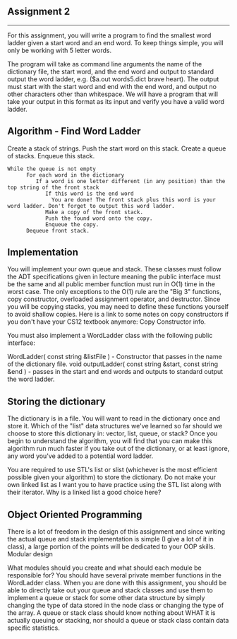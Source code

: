 Assignment 2
------------
------------

For this assignment, you will write a program to find the smallest word ladder given a start word and an end word. To keep things simple, you will only be working with 5 letter words.

The program will take as command line arguments the name of the dictionary file, the start word, and the end word and output to standard output the word ladder, e.g. ($a.out words5.dict brave heart). The output must start with the start word and end with the end word, and output no other characters other than whitespace. We will have a program that will take your output in this format as its input and verify you have a valid word ladder.

Algorithm - Find Word Ladder
----------------------------

   Create a stack of strings.
   Push the start word on this stack.
   Create a queue of stacks.
   Enqueue this stack.

   <pre><code>While the queue is not empty
      For each word in the dictionary
         If a word is one letter different (in any position) than the top string of the front stack
            If this word is the end word
              You are done! The front stack plus this word is your word ladder. Don't forget to output this word ladder.
            Make a copy of the front stack.
            Push the found word onto the copy.
            Enqueue the copy.
      Dequeue front stack.</code></pre>

Implementation
--------------

You will implement your own queue and stack. These classes must follow the ADT specifications given in lecture meaning the public interface must be the same and all public member function must run in O(1) time in the worst case. The only exceptions to the O(1) rule are the "Big 3" functions, copy constructor, overloaded assignment operator, and destructor. Since you will be copying stacks, you may need to define these functions yourself to avoid shallow copies. Here is a link to some notes on copy constructors if you don't have your CS12 textbook anymore: Copy Constructor info.

You must also implement a WordLadder class with the following public interface:

WordLadder( const string &listFile ) - Constructor that passes in the name of the dictionary file.
void outputLadder( const string &start, const string &end ) - passes in the start and end words and outputs to standard output the word ladder.

Storing the dictionary
----------------------

The dictionary is in a file. You will want to read in the dictionary once and store it. Which of the "list" data structures we've learned so far should we choose to store this dictionary in: vector, list, queue, or stack? Once you begin to understand the algorithm, you will find that you can make this algorithm run much faster if you take out of the dictionary, or at least ignore, any word you've added to a potential word ladder.

You are required to use STL's list or slist (whichever is the most efficient possible given your algorithm) to store the dictionary. Do not make your own linked list as I want you to have practice using the STL list along with their iterator. Why is a linked list a good choice here?

Object Oriented Programming
---------------------------

There is a lot of freedom in the design of this assignment and since writing the actual queue and stack implementation is simple (I give a lot of it in class), a large portion of the points will be dedicated to your OOP skills.
Modular design

What modules should you create and what should each module be responsible for? You should have several private member functions in the WordLadder class. When you are done with this assignment, you should be able to directly take out your queue and stack classes and use them to implement a queue or stack for some other data structure by simply changing the type of data stored in the node class or changing the type of the array. A queue or stack class should know nothing about WHAT it is actually queuing or stacking, nor should a queue or stack class contain data specific statistics.

